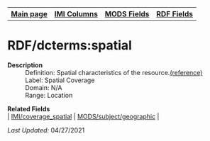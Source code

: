<!DOCTYPE html>
<html>

<body>
<table style="width:100%">
  <tr>
    <th><a href="index.md">Main page</a></th>
	<th><a href="IMI.md">IMI Columns</a></th>
    <th><a href="MODS.md">MODS Fields</a></th>
    <th><a href="RDF.md">RDF Fields</a></th>
  </tr>
</table>



<h1>RDF/dcterms:spatial</h1>
<dl>
  <dt><b>Description</b></dt>
  <dd>Definition: Spatial characteristics of the resource.<a href="https://www.dublincore.org/specifications/dublin-core/dcmi-terms/#http://purl.org/dc/terms/spatial">(reference)</a></dd>
  <dd>Label:  Spatial Coverage</dd>
  <dd>Domain:  N/A</dd>
  <dd>Range:  Location</dd>
</dl>
<dl>
	<dt><b>Related Fields</b></dt>
		| <a href="coverage_spatial.md">IMI/coverage_spatial</a> | <a href="mods.subject_geographic.md">MODS/subject/geographic</a> |
</dl>
<p><i>Last Updated: </i>04/27/2021</p>
</body>
</html>